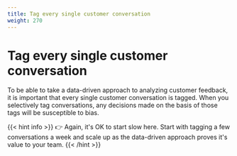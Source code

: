 ```yaml
---
title: Tag every single customer conversation
weight: 270
---
```


# Tag every single customer conversation

To be able to take a data-driven approach to analyzing customer feedback, it is important that every single customer conversation is tagged. When you selectively tag conversations, any decisions made on the basis of those tags will be susceptible to bias.

{{< hint info >}}
:point_right: Again, it's OK to start slow here. Start with tagging a few conversations a week and scale up as the data-driven approach proves it's value to your team.
{{< /hint >}}
